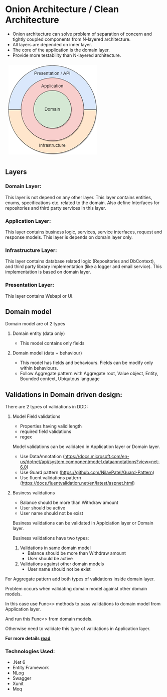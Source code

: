 # Onion Architecture / Clean Architecture

- Onion architecture can solve problem of separation of concern and tightly coupled components from N-layered architecture.
- All layers are depended on inner layer.
- The core of the application is the domain layer.
- Provide more testability than N-layered architecture.

<img src="https://raw.githubusercontent.com/NilavPatel/dotnet-onion-architecture/main/docs/dotnet-onion-architecture.png" style="padding:10px">

## Layers

### Domain Layer:

This layer is not depend on any other layer. This layer contains entities, enums, specifications etc. related to the domain.
Also define Interfaces for repositories and third party services in this layer.

### Application Layer:

This layer contains business logic, services, service interfaces, request and response models. This layer is depends on domain layer only.

### Infrastructure Layer:

This layer contains database related logic (Repositories and DbContext), and third party library implementation (like a logger and email service). This implementation is based on domain layer.

### Presentation Layer:

This layer contains Webapi or UI.

## Domain model

Domain model are of 2 types

1. Domain entity (data only)
	- This model contains only fields

2. Domain model (data + behaviour)
	- This model has fields and behaviours. Fields can be modify only within behaviours.
	- Follow Aggregate pattern with Aggregate root, Value object, Entity, Bounded context, Ubiqutous language

## Validations in Domain driven design:

There are 2 types of validations in DDD:
1. Model Field validations
	- Properties having valid length
    - required field validations
    - regex

    Model validations can be validated in Application layer or Domain layer.

    - Use DataAnnotation (https://docs.microsoft.com/en-us/dotnet/api/system.componentmodel.dataannotations?view=net-6.0)
    - Use Guard pattern (https://github.com/NilavPatel/Guard-Pattern)
    - Use fluent validations pattern (https://docs.fluentvalidation.net/en/latest/aspnet.html)

2. Business validations
	- Balance should be more than Withdraw amount
	- User should be active 
	- User name should not be exist

    Business validations can be validated in Applciation layer or Domain layer.

    Business validations have two types:

    1. Validations in same domain model
        - Balance should be more than Withdraw amount
        - User should be active 
    2. Validations against other domain models
        - User name should not be exist

For Aggregate pattern add both types of validations inside domain layer.

Problem occurs when validating domain model against other domain models.

In this case use Func<> methods to pass validations to domain model from Application layer.

And run this Func<> from domain models.

Otherwise need to validate this type of validations in Application layer.

**For more details <a target="_blank" href="https://docs.microsoft.com/en-us/dotnet/architecture/microservices/microservice-ddd-cqrs-patterns/ddd-oriented-microservice">read</a>**

### Technologies Used:

- .Net 6
- Entity Framework
- NLog
- Swagger
- Xunit
- Moq
